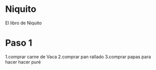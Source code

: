 # Niquito
El libro de Niquito
# Paso 1
1.comprar carne de Vaca
2.comprar pan rallado
3.comprar papas para hacer hacer puré
